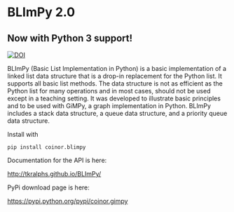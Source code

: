# BLImPy 2.0

## Now with Python 3 support!

[![DOI](https://zenodo.org/badge/15832380.svg)](https://zenodo.org/badge/latestdoi/15832380)

BLImPy (Basic List Implementation in Python) is a basic implementation of a
linked list data structure that is a drop-in replacement for the Python list.
It supports all basic list methods. The data structure is not as efficient as
the Python list for many operations and in most cases, should not be used
except in a teaching setting. It was developed to illustrate basic principles
and to be used with GiMPy, a graph implementation in Python. BLImPy includes a
stack data structure, a queue data structure, and a priority queue data
structure.

Install with
```
pip install coinor.blimpy
```

Documentation for the API is here:

http://tkralphs.github.io/BLImPy/

PyPi download page is here:

https://pypi.python.org/pypi/coinor.gimpy
